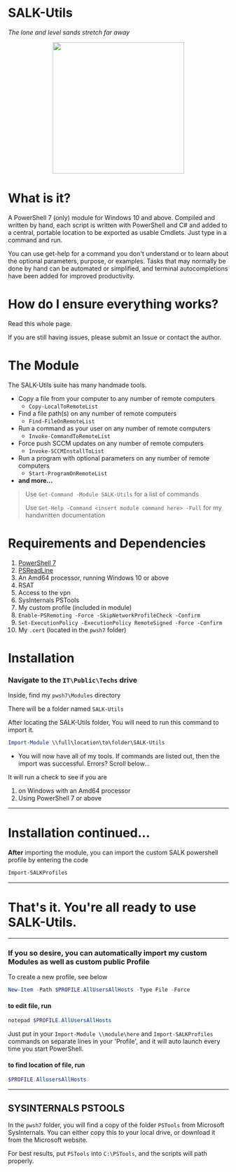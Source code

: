 # SALK-Utils

*The lone and level sands stretch far away* 


<p align="center">
<img src="https://user-images.githubusercontent.com/59990200/163192337-3a61bd0e-1050-48d7-9cd2-c448cc6f6ce9.JPG" width="300">
</p>

# What is it?

A PowerShell 7 (only) module for Windows 10 and above. Compiled and written by hand, each script is written with PowerShell and C# and added to a central, portable location to be exported as usable Cmdlets. Just type in a command and run. 

You can use get-help for a command you don't understand or to learn about the optional parameters, purpose, or examples. Tasks that may normally be done by hand can be automated or simplified, and terminal autocompletions have been added for improved productivity.

# How do I ensure everything works?

Read this whole page.

If you are still having issues, please submit an Issue or contact the author.



# The Module

The SALK-Utils suite has many handmade tools. 

- Copy a file from your computer to any number of remote computers 
  - `Copy-LocalToRemoteList`
- Find a file path(s) on any number of remote computers 
  - `Find-FileOnRemoteList`
- Run a command as your user on any number of remote computers 
  - `Invoke-CommandToRemoteList`
- Force push SCCM updates on any number of remote computers 
  - `Invoke-SCCMInstallToList`
- Run a program with optional parameters on any number of remote computers 
  - `Start-ProgramOnRemoteList`
- **and more...**

> Use `Get-Command -Module SALK-Utils` for a list of commands
> 
> Use `Get-Help -Command <insert module command here> -Full` for my handwritten documentation

# Requirements and Dependencies
1. [PowerShell 7](<https://github.com/PowerShell/PowerShell/releases/download/v7.3.0-preview.3/PowerShell-7.3.0-preview.3-win-x64.msi>)
2. [PSReadLine](https://github.com/scubamount/salk--modules/tree/master/mymodules)
3. An Amd64 processor, running Windows 10 or above
4. RSAT
5. Access to the vpn
6. SysInternals PSTools
7. My custom profile (included in module)
8. `Enable-PSRemoting -Force -SkipNetworkProfileCheck -Confirm`
9. `Set-ExecutionPolicy -ExecutionPolicy RemoteSigned -Force -Confirm`
10. My `.cert` (located in the `pwsh7` folder)


# Installation
### Navigate to the `IT\Public\Techs` drive
Inside, find my `pwsh7\Modules` directory

There will be a folder named `SALK-Utils`


After locating the SALK-Utils folder, You will need to run this command to import it.

```powershell
Import-Module \\full\location\to\folder\SALK-Utils
```

- You will now have all of my tools. If commands are listed out, then the import was successful. Errors? Scroll below...

It will run a check to see if you are 
1. on Windows with an Amd64 processor
2. Using PowerShell 7 or above

***

# Installation continued...

__After__ importing the module, you can import the custom SALK powershell profile by entering the code 
```powershell
Import-SALKProfiles
```

***


# That's it. You're all ready to use SALK-Utils.


***

### If you so desire, you can automatically import my custom Modules as well as custom public Profile


To create a new profile, see below

```powershell
New-Item -Path $PROFILE.AllUsersAllHosts -Type File -Force
```
#### to edit file, run

```powershell
notepad $PROFILE.AllUsersAllHosts
```

Just put in your `Import-Module \\module\here` and `Import-SALKProfiles` commands on separate lines in your 'Profile', and it will auto launch every time you start PowerShell.

#### to find location of file, run

```powershell
$PROFILE.AllusersAllHosts
```


***

## SYSINTERNALS PSTOOLS

In the `pwsh7` folder, you will find a copy of the folder `PSTools` from Microsoft SysInternals. You can either copy this to your local drive, or download it from the Microsoft website.

For best results, put `PSTools` into `C:\PSTools`, and the scripts will path properly.



